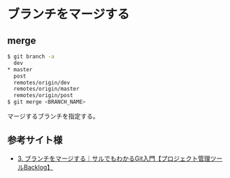 # ブランチをマージする

## merge

```sh
$ git branch -a
  dev
* master
  post
  remotes/origin/dev
  remotes/origin/master
  remotes/origin/post
$ git merge <BRANCH_NAME>
```

マージするブランチを指定する。

## 参考サイト様

* [3\. ブランチをマージする｜サルでもわかるGit入門【プロジェクト管理ツールBacklog】](https://backlog.com/ja/git-tutorial/stepup/09/)